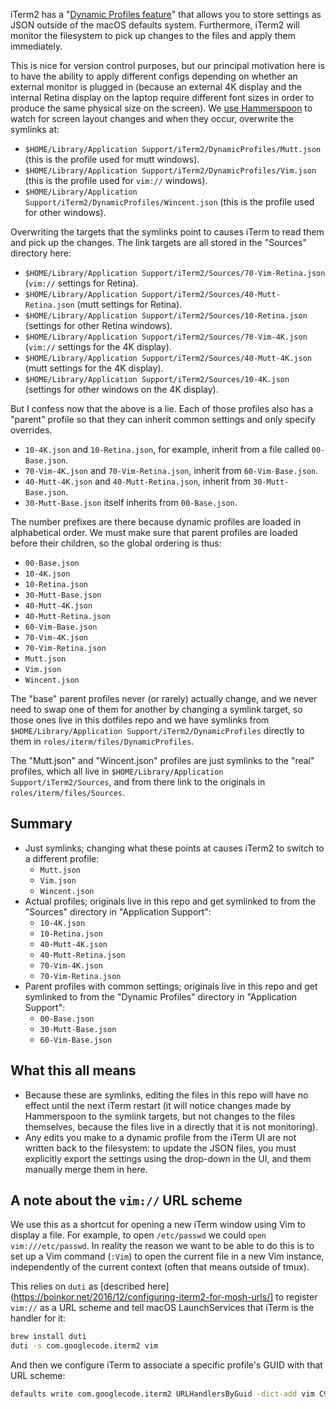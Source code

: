 iTerm2 has a "[Dynamic Profiles feature](https://www.iterm2.com/documentation-dynamic-profiles.html)" that allows you to store settings as JSON outside of the macOS defaults system. Furthermore, iTerm2 will monitor the filesystem to pick up changes to the files and apply them immediately.

This is nice for version control purposes, but our principal motivation here is to have the ability to apply different configs depending on whether an external monitor is plugged in (because an external 4K display and the internal Retina display on the laptop require different font sizes in order to produce the same physical size on the screen). We [use Hammerspoon](https://github.com/wincent/wincent/tree/master/roles/dotfiles/files/.hammerspoon) to watch for screen layout changes and when they occur, overwrite the symlinks at:

- `$HOME/Library/Application Support/iTerm2/DynamicProfiles/Mutt.json` (this is the profile used for mutt windows).
- `$HOME/Library/Application Support/iTerm2/DynamicProfiles/Vim.json` (this is the profile used for `vim://` windows).
- `$HOME/Library/Application Support/iTerm2/DynamicProfiles/Wincent.json` (this is the profile used for other windows).

Overwriting the targets that the symlinks point to causes iTerm to read them and pick up the changes. The link targets are all stored in the "Sources" directory here:

- `$HOME/Library/Application Support/iTerm2/Sources/70-Vim-Retina.json` (`vim://` settings for Retina).
- `$HOME/Library/Application Support/iTerm2/Sources/40-Mutt-Retina.json` (mutt settings for Retina).
- `$HOME/Library/Application Support/iTerm2/Sources/10-Retina.json` (settings for other Retina windows).
- `$HOME/Library/Application Support/iTerm2/Sources/70-Vim-4K.json` (`vim://` settings for the 4K display).
- `$HOME/Library/Application Support/iTerm2/Sources/40-Mutt-4K.json` (mutt settings for the 4K display).
- `$HOME/Library/Application Support/iTerm2/Sources/10-4K.json` (settings for other windows on the 4K display).

But I confess now that the above is a lie. Each of those profiles also has a "parent" profile so that they can inherit common settings and only specify overrides.

- `10-4K.json` and `10-Retina.json`, for example, inherit from a file called `00-Base.json`.
- `70-Vim-4K.json` and `70-Vim-Retina.json`, inherit from `60-Vim-Base.json`.
- `40-Mutt-4K.json` and `40-Mutt-Retina.json`, inherit from `30-Mutt-Base.json`.
- `30-Mutt-Base.json` itself inherits from `00-Base.json`.

The number prefixes are there because dynamic profiles are loaded in alphabetical order. We must make sure that parent profiles are loaded before their children, so the global ordering is thus:

- `00-Base.json`
- `10-4K.json`
- `10-Retina.json`
- `30-Mutt-Base.json`
- `40-Mutt-4K.json`
- `40-Mutt-Retina.json`
- `60-Vim-Base.json`
- `70-Vim-4K.json`
- `70-Vim-Retina.json`
- `Mutt.json`
- `Vim.json`
- `Wincent.json`

The "base" parent profiles never (or rarely) actually change, and we never need to swap one of them for another by changing a symlink target, so those ones live in this dotfiles repo and we have symlinks from `$HOME/Library/Application Support/iTerm2/DynamicProfiles` directly to them in `roles/iterm/files/DynamicProfiles`.

The "Mutt.json" and "Wincent.json" profiles are just symlinks to the "real" profiles, which all live in `$HOME/Library/Application Support/iTerm2/Sources`, and from there link to the originals in `roles/iterm/files/Sources`.

## Summary

- Just symlinks; changing what these points at causes iTerm2 to switch to a different profile:
  - `Mutt.json`
  - `Vim.json`
  - `Wincent.json`
- Actual profiles; originals live in this repo and get symlinked to from the "Sources" directory in "Application Support":
  - `10-4K.json`
  - `10-Retina.json`
  - `40-Mutt-4K.json`
  - `40-Mutt-Retina.json`
  - `70-Vim-4K.json`
  - `70-Vim-Retina.json`
- Parent profiles with common settings; originals live in this repo and get symlinked to from the "Dynamic Profiles" directory in "Application Support":
  - `00-Base.json`
  - `30-Mutt-Base.json`
  - `60-Vim-Base.json`

## What this all means

* Because these are symlinks, editing the files in this repo will have no effect until the next iTerm restart (it will notice changes made by Hammerspoon to the symlink targets, but not changes to the files themselves, because the files live in a directly that it is not monitoring).
* Any edits you make to a dynamic profile from the iTerm UI are not written back to the filesystem: to update the JSON files, you must explicitly export the settings using the drop-down in the UI, and them manually merge them in here.

## A note about the `vim://` URL scheme

We use this as a shortcut for opening a new iTerm window using Vim to display a file. For example, to open `/etc/passwd` we could `open vim:///etc/passwd`. In reality the reason we want to be able to do this is to set up a Vim command (`:Vim`) to open the current file in a new Vim instance, independently of the current context (often that means outside of tmux).

This relies on `duti` as [described here](https://boinkor.net/2016/12/configuring-iterm2-for-mosh-urls/] to register `vim://` as a URL scheme and tell macOS LaunchServices that iTerm is the handler for it:

```sh
brew install duti
duti -s com.googlecode.iterm2 vim
```

And then we configure iTerm to associate a specific profile's GUID with that URL scheme:

```sh
defaults write com.googlecode.iterm2 URLHandlersByGuid -dict-add vim C9389479-10A0-4D67-BCDF-80BA2CA3A3D6
```
